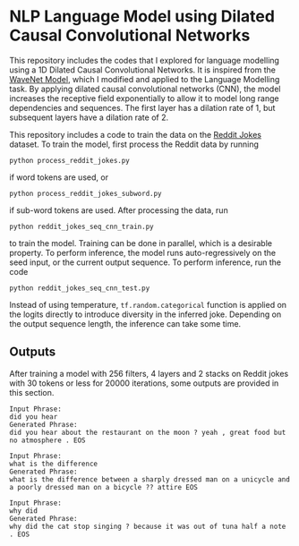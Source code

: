 # NLP Language Model using Dilated Causal Convolutional Networks 
This repository includes the codes that I explored for language modelling using a 1D Dilated Causal Convolutional Networks. It is inspired from the [WaveNet Model](https://deepmind.com/blog/article/wavenet-generative-model-raw-audio), which I modified and applied to the Language Modelling task. By applying dilated causal convolutional networks (CNN), the model increases the receptive field exponentially to allow it to model long range dependencies and sequences. The first layer has a dilation rate of 1, but subsequent layers have a dilation rate of 2. 

This repository includes a code to train the data on the [Reddit Jokes](https://github.com/taivop/joke-dataset) dataset. To train the model, first process the Reddit data by running
```
python process_reddit_jokes.py
```
if word tokens are used, or
```
python process_reddit_jokes_subword.py
```
if sub-word tokens are used. After processing the data, run
```
python reddit_jokes_seq_cnn_train.py
```
to train the model. Training can be done in parallel, which is a desirable property. To perform inference, the model runs auto-regressively on the seed input, or the current output sequence. To perform inference, run the code
```
python reddit_jokes_seq_cnn_test.py
```
Instead of using temperature, `tf.random.categorical` function is applied on the logits directly to introduce diversity in the inferred joke. Depending on the output sequence length, the inference can take some time.

## Outputs
After training a model with 256 filters, 4 layers and 2 stacks on Reddit jokes with 30 tokens or less for 20000 iterations, some outputs are provided in this section.
```
Input Phrase:
did you hear
Generated Phrase:
did you hear about the restaurant on the moon ? yeah , great food but no atmosphere . EOS

Input Phrase:
what is the difference
Generated Phrase:
what is the difference between a sharply dressed man on a unicycle and a poorly dressed man on a bicycle ?? attire EOS

Input Phrase:
why did
Generated Phrase:
why did the cat stop singing ? because it was out of tuna half a note . EOS
```
